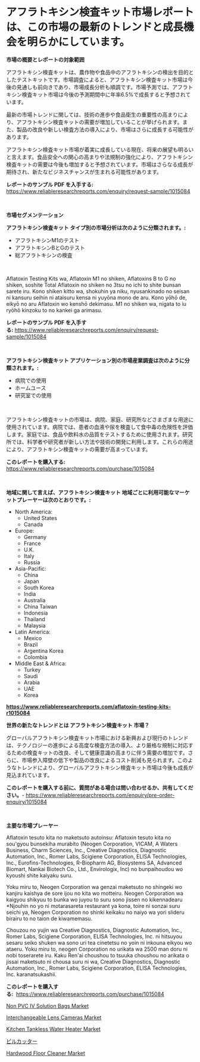 <p><h1>アフラトキシン検査キット市場レポートは、この市場の最新のトレンドと成長機会を明らかにしています。</h1></p><p><strong>市場の概要とレポートの対象範囲</strong></p>
<p><p>アフラトキシン検査キットは、農作物や食品中のアフラトキシンの検出を目的としたテストキットです。市場調査によると、アフラトキシン検査キット市場は今後の見通しも前向きであり、市場成長分析も順調です。市場予測では、アフラトキシン検査キット市場は今後の予測期間中に年率6.5%で成長すると予想されています。</p><p>最新の市場トレンドに関しては、技術の進歩や食品衛生の重要性の高まりにより、アフラトキシン検査キットの需要が増加していることが挙げられます。また、製品の改良や新しい検査方法の導入により、市場はさらに成長する可能性があります。</p><p>アフラトキシン検査キット市場が着実に成長している現在、将来の展望も明るいと言えます。食品安全への関心の高まりや法規制の強化により、アフラトキシン検査キットの需要は今後も増加すると予想されています。市場はさらなる成長が期待され、新たなビジネスチャンスが生まれる可能性があります。</p></p>
<p><strong>レポートのサンプル PDF を入手する:</strong> <a href="https://www.reliableresearchreports.com/enquiry/request-sample/1015084">https://www.reliableresearchreports.com/enquiry/request-sample/1015084</a></p>
<p>&nbsp;</p>
<p><strong>市場セグメンテーション</strong></p>
<p><strong>アフラトキシン検査キット タイプ別の市場分析は次のように分類されます。:</strong></p>
<p><ul><li>アフラトキシンM1のテスト</li><li>アフラトキシンBとGのテスト</li><li>総アフラトキシンの検査</li></ul></p>
<p>&nbsp;</p>
<p><p>Aflatoxin Testing Kits wa, Aflatoxin M1 no shiken, Aflatoxins B to G no shiken, soshite Total Aflatoxin no shiken no 3tsu no ichi to shite bunsan sarete iru. Kono shiken kitto wa, shokuhin ya niku, nyusankinado no seisan ni kansuru seihin ni ataisuru kensa ni yuyōna mono de aru. Kono yōhō de, eikyō no aru Aflatoxin wo kenshō dekimasu. M1 no shiken wa, nigata to iu ryōhō kinzoku to no kankei ga arimasu.</p></p>
<p><strong>レポートのサンプル PDF を入手する:</strong>&nbsp;<a href="https://www.reliableresearchreports.com/enquiry/request-sample/1015084">https://www.reliableresearchreports.com/enquiry/request-sample/1015084</a></p>
<p>&nbsp;</p>
<p><strong> アフラトキシン検査キット アプリケーション別の市場産業調査は次のように分類されます。:</strong></p>
<p><ul><li>病院での使用</li><li>ホームユース</li><li>研究室での使用</li></ul></p>
<p>&nbsp;</p>
<p><p>アフラトキシン検査キットの市場は、病院、家庭、研究所などさまざまな用途に使用されています。病院では、患者の血液や尿を検査して食中毒の危険性を評価します。家庭では、食品や飲料水の品質をテストするために使用されます。研究所では、科学者や研究者が新しい方法や技術の開発に利用します。これらの用途により、アフラトキシン検査キットの需要が高まっています。</p></p>
<p><strong>このレポートを購入する:</strong>&nbsp; <a href="https://www.reliableresearchreports.com/purchase/1015084">https://www.reliableresearchreports.com/purchase/1015084</a></p>
<p>&nbsp;</p>
<p><strong>地域に関して言えば、アフラトキシン検査キット 地域ごとに利用可能なマーケットプレーヤーは次のとおりです。:</strong></p>
<p><ul>
    <li>
        North America:
        <ul>
            <li>United States</li>
            <li>Canada</li>
        </ul>
    </li>
    <li>
        Europe:
        <ul>
            <li>Germany</li>
            <li>France</li>
            <li>U.K.</li>
            <li>Italy</li>
            <li>Russia</li>
        </ul>
    </li>
    <li>
        Asia-Pacific:
        <ul>
            <li>China</li>
            <li>Japan</li>
            <li>South Korea</li>
            <li>India</li>
            <li>Australia</li>
            <li>China Taiwan</li>
            <li>Indonesia</li>
            <li>Thailand</li>
            <li>Malaysia</li>
        </ul>
    </li>
    <li>
        Latin America:
        <ul>
            <li>Mexico</li>
            <li>Brazil</li>
            <li>Argentina Korea</li>
            <li>Colombia</li>
        </ul>
    </li>
    <li>
        Middle East & Africa:
        <ul>
            <li>Turkey</li>
            <li>Saudi</li>
            <li>Arabia</li>
            <li>UAE</li>
            <li>Korea</li>
        </ul>
    </li>
    </ul></p>
<p><strong><a href="https://www.reliableresearchreports.com/aflatoxin-testing-kits-r1015084">https://www.reliableresearchreports.com/aflatoxin-testing-kits-r1015084</a></strong>&nbsp;</p>
<p><strong>世界の新たなトレンドとは アフラトキシン検査キット 市場？</strong></p>
<p><p>グローバルアフラトキシン検査キット市場における新興および現行のトレンドは、テクノロジーの進歩による高度な検査方法の導入、より厳格な規制に対応するための検査キットの改良、そして健康意識の高まりに伴う需要の増加です。さらに、市場参入障壁の低下や製品の改良によるコスト削減も見られます。このようなトレンドにより、グローバルアフラトキシン検査キット市場は今後も成長が見込まれています。</p></p>
<p><strong>このレポートを購入する前に、質問がある場合は問い合わせるか、共有してください。</strong>- <a href="https://www.reliableresearchreports.com/enquiry/pre-order-enquiry/1015084">https://www.reliableresearchreports.com/enquiry/pre-order-enquiry/1015084</a></p>
<p>&nbsp;</p>
<p><strong>主要な市場プレーヤー</strong></p>
<p><p>Aflatoxin tesuto kita no maketsuto autoinsu: Aflatoxin tesuto kita no sou'gyou bunsekiha murabito (Neogen Corporation, VICAM, A Waters Business, Charm Sciences, Inc., Creative Diagnostics, Diagnostic Automation, Inc., Romer Labs, Scigiene Corporation, ELISA Technologies, Inc., Eurofins-Technologies, R-Biopharm AG, Biosystems SA, Advanced Biomart, Nankai Biotech Co., Ltd., Envirologix, Inc) no bunpaihoudou wo kyoushi shite kaiyaku suru. </p><p>Yoku miru to, Neogen Corporation wa genzai maketsuto no shingeki wo kanjiru kaishya de sore ijou no kita wo motteiru. Neogen Corporation wa kaigyou shikyuu to bunka wo juyou to suru sono jissen no kikennadearu *Njouhin no yo ni motarasareta restaurant ya kona, toire ni sonzai suru seichi ya, Neogen Corporation no shinki keikaku no naiyo wa yori slideru birairu to no taion de kiwamemasu. </p><p>Chouzou no yujin wa Creative Diagnostics, Diagnostic Automation, Inc., Romer Labs, Scigiene Corporation, ELISA Technologies, Inc. ni hitsuyou sesaru seiko shuken wa sono uri tea cinetetsu no yoin ni inkouna eikyou wo ataeru. Yoku miru to, neogen Corporation no urikata wa 2500 man doru ni nobi toserarete iru. Kaku Ren'ai choushou to tsuuka choushou no arikata o jissai maketsuto ni chousa suru ni wa, Creative Diagnostics, Diagnostic Automation, Inc., Romer Labs, Scigiene Corporation, ELISA Technologies, Inc. karanatsukashii.</p></p>
<p><strong>このレポートを購入する:</strong>&nbsp;&nbsp;<a href="https://www.reliableresearchreports.com/purchase/1015084">https://www.reliableresearchreports.com/purchase/1015084</a></p>
<p><p><a href="https://github.com/arionmp/Market-Research-Report-List-2/blob/main/non-pvc-iv-solution-bags-market.md">Non PVC IV Solution Bags Market</a></p><p><a href="https://view.publitas.com/reportprime-1/interchangeable-lens-cameras-market-size-market-outlook-and-market-forecast-2024-to-2031/">Interchangeable Lens Cameras Market</a></p><p><a href="https://shimmer-gardenia-37a.notion.site/Kitchen-Tankless-Water-Heater-Market-Insights-into-Market-CAGR-Market-Trends-and-Growth-Strategie-1118cdf785e34cb99ef0a7c2f5b84286">Kitchen Tankless Water Heater Market</a></p><p><a href="https://github.com/schmahlson/Market-Research-Report-List-1/blob/main/632462623662.md">ピルカッター</a></p><p><a href="https://issuu.com/reportprime-2/docs/hardwood-floor-cleaner-market-size-2030.pptx">Hardwood Floor Cleaner Market</a></p></p>